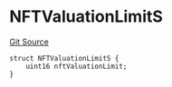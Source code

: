 # NFTValuationLimitS
[Git Source](https://github.com/thrackle-io/forte-rules-engine/blob/82c852aae835019a12c3223cb7eabe7f59f19e1a/src/client/token/handler/diamond/RuleStorage.sol)


```solidity
struct NFTValuationLimitS {
    uint16 nftValuationLimit;
}
```

